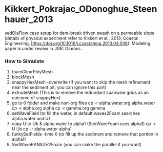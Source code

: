 # Kikkert_Pokrajac_ODonoghue_Steenhauer_2013
sedOlaFlow case setup for dam-break driven swash on a permeable slope (details of physical experiment refer to Kikkert et al., 2013, Coastal Engineering, https://doi.org/10.1016/j.coastaleng.2013.04.008). 
Modeling paper is under review in JGR: Oceans.

### How to Simulate ###
1. foamClearPolyMesh
2. blockMesh
3. snappyHexMesh -overwrite (If you want to skip the mesh refinement near the sediment pit, you can ignore this part)
4. extrudeMesh (This is to remove the redundant spanwise grids as an outcome of snappyHex)
5. go to 0 folder and make non-org files
cp -r alpha.water.org alpha.water
cp -r alpha.org alpha
cp -r gamma.org gamma
6. setWaveField (to fill the water, in default waves2Foam searches alpha.water and U)
7. copy U to Ub & alpha.water to alpha1 (SedWaveFoam uses alpha1)
cp -r U Ub
cp -r alpha.water alpha1
8. funkySetFields -time 0 (to fill up the sediment and remove that portion in alpha1)
9. SedWaveRANSDEVFoam (you can make the parallel if you want)
